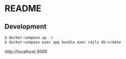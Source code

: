 # README

## Development

```bash
$ docker-compose up -d
$ docker-compose exec app bundle exec rails db:create
```

http://localhost:3000
